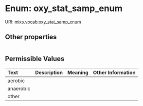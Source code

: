 
# Enum: oxy_stat_samp_enum




URI: [mixs.vocab:oxy_stat_samp_enum](https://w3id.org/mixs/vocab/oxy_stat_samp_enum)


## Other properties

|  |  |  |
| --- | --- | --- |

## Permissible Values

| Text | Description | Meaning | Other Information |
| :--- | :---: | :---: | ---: |
| aerobic |  |  |  |
| anaerobic |  |  |  |
| other |  |  |  |


